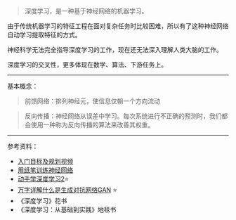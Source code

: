 
>深度学习，是一种基于神经网络的机器学习。

由于传统机器学习的特征工程在面对复杂任务时比较困难，所以有了这种神经网络自动学习提取特征的方式。

神经科学无法完全指导深度学习的工作，现在还无法深入理解人类大脑的工作。

深度学习的交叉性，更多体现在数学、算法、下游任务上。


----------------------

基本概念：

>前馈网络：排列神经元，使信息仅朝一个方向流动

>反向传播：神经网络从误差中学习。每次系统进行不正确的预测时，我们都会使用一种称为反向传播的算法来改善其权重。



----------------------

参考资料：
- [入门目标及规划视频](https://www.bilibili.com/video/BV1FX4y1C7qk/)
- [用纸笔训练神经网络](https://www.bilibili.com/video/BV1R64y187yt)
- [动手学深度学习2](https://zh-v2.d2l.ai/index.html)⭐️
- [万字详解什么是生成对抗网络GAN](https://bbs.huaweicloud.com/blogs/314916) ⭐️
- 《深度学习》花书
- 《深度学习：从基础到实践》地毯书

